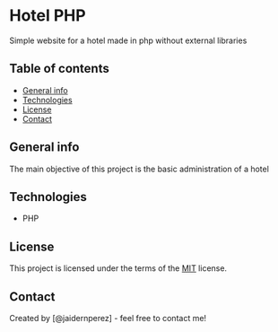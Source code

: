# Hotel PHP
Simple website for a hotel made in php without external libraries

## Table of contents
* [General info](#general-info)
* [Technologies](#technologies)
* [License](#license)
* [Contact](#contact)

## General info
The main objective of this project is the basic administration of a hotel

## Technologies
* PHP

## License
This project is licensed under the terms of the [MIT](https://choosealicense.com/licenses/mit/) license.

## Contact
Created by [@jaidernperez] - feel free to contact me!
